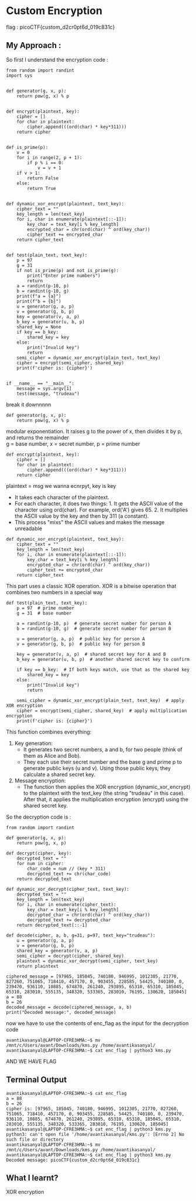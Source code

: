 # Custom Encryption

flag : picoCTF{custom_d2cr0pt6d_019c831c}

## My Approach : 

So first I understand the encryption code :
```
from random import randint
import sys


def generator(g, x, p):
    return pow(g, x) % p


def encrypt(plaintext, key):
    cipher = []
    for char in plaintext:
        cipher.append(((ord(char) * key*311)))
    return cipher


def is_prime(p):
    v = 0
    for i in range(2, p + 1):
        if p % i == 0:
            v = v + 1
    if v > 1:
        return False
    else:
        return True


def dynamic_xor_encrypt(plaintext, text_key):
    cipher_text = ""
    key_length = len(text_key)
    for i, char in enumerate(plaintext[::-1]):
        key_char = text_key[i % key_length]
        encrypted_char = chr(ord(char) ^ ord(key_char))
        cipher_text += encrypted_char
    return cipher_text


def test(plain_text, text_key):
    p = 97
    g = 31
    if not is_prime(p) and not is_prime(g):
        print("Enter prime numbers")
        return
    a = randint(p-10, p)
    b = randint(g-10, g)
    print(f"a = {a}")
    print(f"b = {b}")
    u = generator(g, a, p)
    v = generator(g, b, p)
    key = generator(v, a, p)
    b_key = generator(u, b, p)
    shared_key = None
    if key == b_key:
        shared_key = key
    else:
        print("Invalid key")
        return
    semi_cipher = dynamic_xor_encrypt(plain_text, text_key)
    cipher = encrypt(semi_cipher, shared_key)
    print(f'cipher is: {cipher}')


if __name__ == "__main__":
    message = sys.argv[1]
    test(message, "trudeau")
```
break it downnnnn
```
def generator(g, x, p):
    return pow(g, x) % p
```
modular exponentiation. It raises g to the power of x, then divides it by p, and returns the remainder             
g = base number, x = secret number, p = prime number

```
def encrypt(plaintext, key):
    cipher = []
    for char in plaintext:
        cipher.append(((ord(char) * key*311)))
    return cipher
```
plaintext = msg we wanna ecnrpyt, key is key
- It takes each character of the plaintext.
- For each character, it does two things:
                1. It gets the ASCII value of the character using ord(char). For example, ord('A') gives 65.
                2. It multiplies the ASCII value by the key and then by 311 (a constant).
- This process "mixs" the ASCII values and makes the message unreadable

```
def dynamic_xor_encrypt(plaintext, text_key):
    cipher_text = ""
    key_length = len(text_key)
    for i, char in enumerate(plaintext[::-1]):
        key_char = text_key[i % key_length]
        encrypted_char = chr(ord(char) ^ ord(key_char))
        cipher_text += encrypted_char
    return cipher_text
```
This part uses a classic XOR operation. XOR is a bitwise operation that combines two numbers in a special way 

```
def test(plain_text, text_key):
    p = 97  # prime number
    g = 31  # base number

    a = randint(p-10, p)  # generate secret number for person A
    b = randint(g-10, g)  # generate secret number for person B

    u = generator(g, a, p)  # public key for person A
    v = generator(g, b, p)  # public key for person B

    key = generator(v, a, p)  # shared secret key for A and B
    b_key = generator(u, b, p)  # another shared secret key to confirm

    if key == b_key:  # If both keys match, use that as the shared key
        shared_key = key
    else:
        print("Invalid key")
        return

    semi_cipher = dynamic_xor_encrypt(plain_text, text_key)  # apply XOR encryption
    cipher = encrypt(semi_cipher, shared_key)  # apply multiplication encryption
    print(f'cipher is: {cipher}')
```
This function combines everything:

1. Key generation:
    - It generates two secret numbers, a and b, for two people (think of them as Alice and Bob).
    - They each use their secret number and the base g and prime p to generate public keys (u and v).
   Using those public keys, they calculate a shared secret key.
2. Message encryption:
    - The function then applies the XOR encryption (dynamic_xor_encrypt) to the plaintext with the text_key (the string "trudeau" in this case).
   After that, it applies the multiplication encryption (encrypt) using the shared secret key.

So the decryption code is :
```
from random import randint

def generator(g, x, p):
    return pow(g, x, p)

def decrypt(cipher, key):
    decrypted_text = ""
    for num in cipher:
        char_code = num // (key * 311)
        decrypted_text += chr(char_code)
    return decrypted_text

def dynamic_xor_decrypt(cipher_text, text_key):
    decrypted_text = ""
    key_length = len(text_key)
    for i, char in enumerate(cipher_text):
        key_char = text_key[i % key_length]
        decrypted_char = chr(ord(char) ^ ord(key_char))
        decrypted_text += decrypted_char
    return decrypted_text[::-1]

def decode(cipher, a, b, g=31, p=97, text_key="trudeau"):
    u = generator(g, a, p)
    v = generator(g, b, p)
    shared_key = generator(v, a, p)
    semi_cipher = decrypt(cipher, shared_key)
    plaintext = dynamic_xor_decrypt(semi_cipher, text_key)
    return plaintext

ciphered_message = [97965, 185045, 740180, 946995, 1012305, 21770, 827260, 751065, 718410, 457170, 0, 903455, 228585, 54425, 740180, 0, 239470, 936110, 10885, 674870, 261240, 293895, 65310, 65310, 185045, 65310, 283010, 555135, 348320, 533365, 283010, 76195, 130620, 185045] 
a = 88
b = 26
decoded_message = decode(ciphered_message, a, b)
print("Decoded message:", decoded_message)
```
now we have to use the contents of enc_flag as the input for the decryption code
```
avantikasanyal@LAPTOP-CFRE3HMA:~$ mv /mnt/c/Users/avant/Downloads/kms.py /home/avantikasanyal/
avantikasanyal@LAPTOP-CFRE3HMA:~$ cat enc_flag | python3 kms.py
```
AND WE HAVE FLAG 

## Terminal Output

```
avantikasanyal@LAPTOP-CFRE3HMA:~$ cat enc_flag
a = 88
b = 26
cipher is: [97965, 185045, 740180, 946995, 1012305, 21770, 827260, 751065, 718410, 457170, 0, 903455, 228585, 54425, 740180, 0, 239470, 936110, 10885, 674870, 261240, 293895, 65310, 65310, 185045, 65310, 283010, 555135, 348320, 533365, 283010, 76195, 130620, 185045]
avantikasanyal@LAPTOP-CFRE3HMA:~$ cat enc_flag | python3 kms.py
python3: can't open file '/home/avantikasanyal/kms.py': [Errno 2] No such file or directory
avantikasanyal@LAPTOP-CFRE3HMA:~$ mv /mnt/c/Users/avant/Downloads/kms.py /home/avantikasanyal/
avantikasanyal@LAPTOP-CFRE3HMA:~$ cat enc_flag | python3 kms.py
Decoded message: picoCTF{custom_d2cr0pt6d_019c831c}
```


## What I learnt?
XOR encryption





